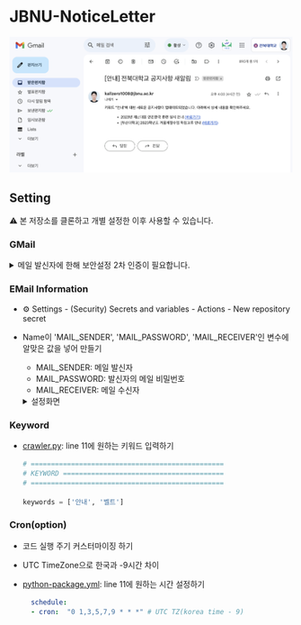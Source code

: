 # JBNU-NoticeLetter
![](.asset/result.png)

## Setting
⚠️ 본 저장소를 클론하고 개별 설정한 이후 사용할 수 있습니다.

### GMail

<details>
<summary> 메일 발신자에 한해 보안설정 2차 인증이 필요합니다.</summary>

1. 구글 계정관리에 들어가 왼쪽에 보안 메뉴를 클릭합니다.   
2. 2단계 인증 부분을 완료해줍니다.
   
   ![](.asset/google-1.png)
   
3. '메일', 'window컴퓨터'를 선택하고 앱 비밀번호를 설정합니다.
   
   ![](.asset/google-2.png)

4. 생성된 비밀번호를 복사합니다.
   
  ![](.asset/google-3.png)
</details>

### EMail Information
- ⚙︎ Settings - (Security) Secrets and variables - Actions - New repository secret
- Name이 'MAIL_SENDER', 'MAIL_PASSWORD', 'MAIL_RECEIVER'인 변수에 알맞은 값을 넣어 만들기
  - MAIL_SENDER: 메일 발신자
  - MAIL_PASSWORD: 발신자의 메일 비밀번호
  - MAIL_RECEIVER: 메일 수신자

  <details>
     <summary> 설정화면</summary>
     
  ![](.asset/secret-1.png)
  ![](.asset/secret-2.png)
  </details>
  
### Keyword 
- [crawler.py](https://github.com/riverallzero/JBNU-NoticeLetter/blob/main/crawler.py): line 11에 원하는 키워드 입력하기

  ```python
  # ================================================
  # KEYWORD ========================================
  # ================================================
  
  keywords = ['안내', '벨트']
  ```

### Cron(option)
- 코드 실행 주기 커스터마이징 하기
- UTC TimeZone으로 한국과 -9시간 차이
- [python-package.yml](https://github.com/riverallzero/JBNU-NoticeLetter/blob/main/.github/workflows/python-package.yml): line 11에 원하는 시간 설정하기

  ```yaml
    schedule:
    - cron:  "0 1,3,5,7,9 * * *" # UTC TZ(korea time - 9)
  ```
